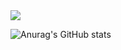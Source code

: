 <img src="https://img.shields.io/badge/python-3776AB???style=flat-square&logo=python&logoColor=white"/>

![Anurag's GitHub stats](https://github-readme-stats.vercel.app/api?username=iyongchan&show_icons=true&theme=radical)

